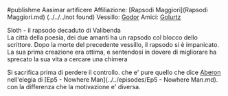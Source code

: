 #publishme 
Aasimar artificere
Affiliazione: [Rapsodi Maggiori](Rapsodi Maggiori.md) (../../../not found)
Vessillo: [Godor](../minor_npcs/Godor.md)
Amici: [Golurtz](../minor_npcs/Golurtz.md)

Sloth - il rapsodo decaduto di Valibenda  
La città della poesia, dei due amanti ha un rapsodo col blocco dello scrittore. Dopo la morte del precedente vessillo, il rapsodo si è impanicato. La sua prima creazione era ottima, e sentendosi in dovere di migliorare ha sprecato la sua vita a cercare una chimera 

Si sacrifica prima di perdere il controllo. che e' pure quello che dice [Aberon](Aberon.md) nell'elegia di [Ep5 - Nowhere Man](../../episodes/Ep5 - Nowhere Man.md). con la differenza che la motivazione e' diversa.